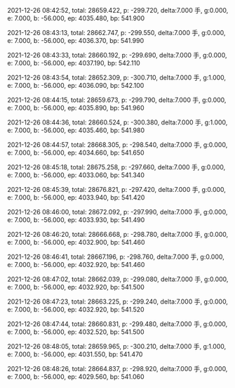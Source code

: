 2021-12-26 08:42:52, total: 28659.422, p: -299.720, delta:7.000 手, g:0.000, e: 7.000, b: -56.000, ep: 4035.480, bp: 541.900

2021-12-26 08:43:13, total: 28662.747, p: -299.550, delta:7.000 手, g:0.000, e: 7.000, b: -56.000, ep: 4036.370, bp: 541.990

2021-12-26 08:43:33, total: 28660.192, p: -299.690, delta:7.000 手, g:0.000, e: 7.000, b: -56.000, ep: 4037.190, bp: 542.110

2021-12-26 08:43:54, total: 28652.309, p: -300.710, delta:7.000 手, g:1.000, e: 7.000, b: -56.000, ep: 4036.090, bp: 542.100

2021-12-26 08:44:15, total: 28659.673, p: -299.790, delta:7.000 手, g:0.000, e: 7.000, b: -56.000, ep: 4035.890, bp: 541.960

2021-12-26 08:44:36, total: 28660.524, p: -300.380, delta:7.000 手, g:1.000, e: 7.000, b: -56.000, ep: 4035.460, bp: 541.980

2021-12-26 08:44:57, total: 28668.305, p: -298.540, delta:7.000 手, g:0.000, e: 7.000, b: -56.000, ep: 4034.660, bp: 541.650

2021-12-26 08:45:18, total: 28675.258, p: -297.660, delta:7.000 手, g:0.000, e: 7.000, b: -56.000, ep: 4033.060, bp: 541.340

2021-12-26 08:45:39, total: 28676.821, p: -297.420, delta:7.000 手, g:0.000, e: 7.000, b: -56.000, ep: 4033.940, bp: 541.420

2021-12-26 08:46:00, total: 28672.092, p: -297.990, delta:7.000 手, g:0.000, e: 7.000, b: -56.000, ep: 4033.930, bp: 541.490

2021-12-26 08:46:20, total: 28666.668, p: -298.780, delta:7.000 手, g:0.000, e: 7.000, b: -56.000, ep: 4032.900, bp: 541.460

2021-12-26 08:46:41, total: 28667.196, p: -298.760, delta:7.000 手, g:0.000, e: 7.000, b: -56.000, ep: 4032.920, bp: 541.460

2021-12-26 08:47:02, total: 28662.039, p: -299.080, delta:7.000 手, g:0.000, e: 7.000, b: -56.000, ep: 4032.920, bp: 541.500

2021-12-26 08:47:23, total: 28663.225, p: -299.240, delta:7.000 手, g:0.000, e: 7.000, b: -56.000, ep: 4032.920, bp: 541.520

2021-12-26 08:47:44, total: 28660.831, p: -299.480, delta:7.000 手, g:0.000, e: 7.000, b: -56.000, ep: 4032.520, bp: 541.500

2021-12-26 08:48:05, total: 28659.965, p: -300.210, delta:7.000 手, g:1.000, e: 7.000, b: -56.000, ep: 4031.550, bp: 541.470

2021-12-26 08:48:26, total: 28664.837, p: -298.920, delta:7.000 手, g:0.000, e: 7.000, b: -56.000, ep: 4029.560, bp: 541.060